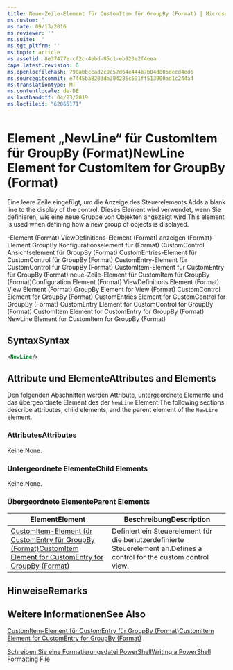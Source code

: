 ```yaml
---
title: Neue-Zeile-Element für CustomItem für GroupBy (Format) | Microsoft-Dokumentation
ms.custom: ''
ms.date: 09/13/2016
ms.reviewer: ''
ms.suite: ''
ms.tgt_pltfrm: ''
ms.topic: article
ms.assetid: 8e37477e-cf2c-4ebd-85d1-eb923e2f4eea
caps.latest.revision: 6
ms.openlocfilehash: 790abbccad2c9e57d64e444b7b04d805decd4ed6
ms.sourcegitcommit: e7445ba8203da304286c591ff513900ad1c244a4
ms.translationtype: MT
ms.contentlocale: de-DE
ms.lasthandoff: 04/23/2019
ms.locfileid: "62065171"
---
```

# <a name="newline-element-for-customitem-for-groupby-format"></a><span data-ttu-id="812c8-102">Element „NewLine“ für CustomItem für GroupBy (Format)</span><span class="sxs-lookup"><span data-stu-id="812c8-102">NewLine Element for CustomItem for GroupBy (Format)</span></span>

<span data-ttu-id="812c8-103">Eine leere Zeile eingefügt, um die Anzeige des Steuerelements.</span><span class="sxs-lookup"><span data-stu-id="812c8-103">Adds a blank line to the display of the control.</span></span> <span data-ttu-id="812c8-104">Dieses Element wird verwendet, wenn Sie definieren, wie eine neue Gruppe von Objekten angezeigt wird.</span><span class="sxs-lookup"><span data-stu-id="812c8-104">This element is used when defining how a new group of objects is displayed.</span></span>

<span data-ttu-id="812c8-105">-Element (Format) ViewDefinitions-Element (Format) anzeigen (Format)-Element GroupBy Konfigurationselement für (Format) CustomControl Ansichtselement für GroupBy (Format) CustomEntries-Element für CustomControl für GroupBy (Format) CustomEntry-Element für CustomControl für GroupBy (Format) CustomItem-Element für CustomEntry für GroupBy (Format) neue-Zeile-Element für CustomItem für GroupBy (Format)</span><span class="sxs-lookup"><span data-stu-id="812c8-105">Configuration Element (Format) ViewDefinitions Element (Format) View Element (Format) GroupBy Element for View (Format) CustomControl Element for GroupBy (Format) CustomEntries Element for CustomControl for GroupBy (Format) CustomEntry Element for CustomControl for GroupBy (Format) CustomItem Element for CustomEntry for GroupBy (Format) NewLine Element for CustomItem for GroupBy (Format)</span></span>

## <a name="syntax"></a><span data-ttu-id="812c8-106">Syntax</span><span class="sxs-lookup"><span data-stu-id="812c8-106">Syntax</span></span>

```xml
<NewLine/>
```

## <a name="attributes-and-elements"></a><span data-ttu-id="812c8-107">Attribute und Elemente</span><span class="sxs-lookup"><span data-stu-id="812c8-107">Attributes and Elements</span></span>

<span data-ttu-id="812c8-108">Den folgenden Abschnitten werden Attribute, untergeordnete Elemente und das übergeordnete Element des der `NewLine` Element.</span><span class="sxs-lookup"><span data-stu-id="812c8-108">The following sections describe attributes, child elements, and the parent element of the `NewLine` element.</span></span>

### <a name="attributes"></a><span data-ttu-id="812c8-109">Attributes</span><span class="sxs-lookup"><span data-stu-id="812c8-109">Attributes</span></span>

<span data-ttu-id="812c8-110">Keine.</span><span class="sxs-lookup"><span data-stu-id="812c8-110">None.</span></span>

### <a name="child-elements"></a><span data-ttu-id="812c8-111">Untergeordnete Elemente</span><span class="sxs-lookup"><span data-stu-id="812c8-111">Child Elements</span></span>

<span data-ttu-id="812c8-112">Keine.</span><span class="sxs-lookup"><span data-stu-id="812c8-112">None.</span></span>

### <a name="parent-elements"></a><span data-ttu-id="812c8-113">Übergeordnete Elemente</span><span class="sxs-lookup"><span data-stu-id="812c8-113">Parent Elements</span></span>

|<span data-ttu-id="812c8-114">Element</span><span class="sxs-lookup"><span data-stu-id="812c8-114">Element</span></span>|<span data-ttu-id="812c8-115">Beschreibung</span><span class="sxs-lookup"><span data-stu-id="812c8-115">Description</span></span>|
|-------------|-----------------|
|[<span data-ttu-id="812c8-116">CustomItem-Element für CustomEntry für GroupBy (Format)</span><span class="sxs-lookup"><span data-stu-id="812c8-116">CustomItem Element for CustomEntry for GroupBy (Format)</span></span>](./customitem-element-for-customentry-for-groupby-format.md)|<span data-ttu-id="812c8-117">Definiert ein Steuerelement für die benutzerdefinierte Steuerelement an.</span><span class="sxs-lookup"><span data-stu-id="812c8-117">Defines a control for the custom control view.</span></span>|

## <a name="remarks"></a><span data-ttu-id="812c8-118">Hinweise</span><span class="sxs-lookup"><span data-stu-id="812c8-118">Remarks</span></span>

## <a name="see-also"></a><span data-ttu-id="812c8-119">Weitere Informationen</span><span class="sxs-lookup"><span data-stu-id="812c8-119">See Also</span></span>

[<span data-ttu-id="812c8-120">CustomItem-Element für CustomEntry für GroupBy (Format)</span><span class="sxs-lookup"><span data-stu-id="812c8-120">CustomItem Element for CustomEntry for GroupBy (Format)</span></span>](./customitem-element-for-customentry-for-groupby-format.md)

[<span data-ttu-id="812c8-121">Schreiben Sie eine Formatierungsdatei PowerShell</span><span class="sxs-lookup"><span data-stu-id="812c8-121">Writing a PowerShell Formatting File</span></span>](./writing-a-powershell-formatting-file.md)
